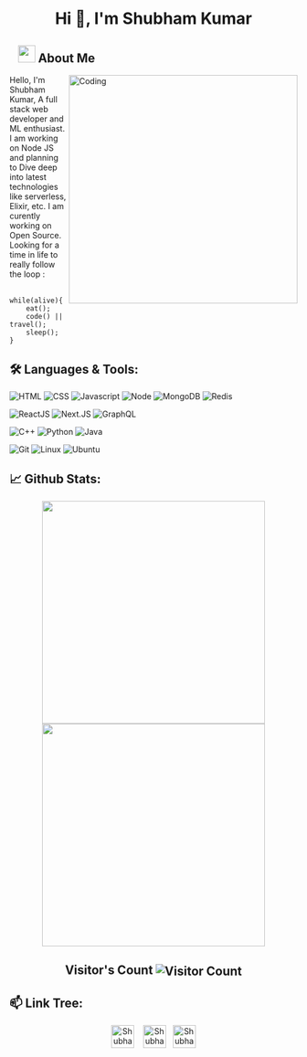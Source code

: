 <h1 align="center">Hi 👋, I'm Shubham Kumar</h1>

## &nbsp; &nbsp;<img src="https://media.giphy.com/media/WUlplcMpOCEmTGBtBW/giphy.gif" width="30"> **About Me**

<img align="right" alt="Coding" width="400" src="https://media.giphy.com/media/Y4ak9Ki2GZCbJxAnJD/giphy.gif">


Hello, I'm Shubham Kumar, A full stack web developer and ML enthusiast. I am working on Node JS and planning to Dive deep into latest technologies like serverless, Elixir, etc. I am curently working on Open Source. Looking for a time in life to really follow the loop :
<br/><br/>
```
while(alive){
    eat();
    code() || travel();
    sleep();
}
```
<!--
while(alive){<br/>
    &nbsp;&nbsp;&nbsp;&nbsp;&nbsp;&nbsp;eat();<br/>
    &nbsp;&nbsp;&nbsp;&nbsp;&nbsp;&nbsp;code() || travel();<br/>
    &nbsp;&nbsp;&nbsp;&nbsp;&nbsp;&nbsp;sleep();<br/>
}<br/>
-->

## 🛠️ **Languages & Tools:**

![HTML](https://img.shields.io/badge/html%20-%23E34F26.svg?&style=for-the-badge&logo=html5&logoColor=white)
![CSS](https://img.shields.io/badge/css%20-%231572B6.svg?&style=for-the-badge&logo=css3&logoColor=white)
![Javascript](https://img.shields.io/badge/-Javascript-ffb400?style=for-the-badge&logo=javascript&logoColor=ffff3f)
![Node](https://img.shields.io/badge/-Node-blue?style=for-the-badge&logo=node.js)
![MongoDB](https://img.shields.io/badge/-MongoDB-green?style=for-the-badge&logo=mongodb)
![Redis](https://img.shields.io/badge/-Redis-white?style=for-the-badge&logo=redis)

![ReactJS](https://img.shields.io/badge/-ReactJS-blue?style=for-the-badge&logo=react)
![Next.JS](https://img.shields.io/badge/-NextJS-black?style=for-the-badge&logo=next.js)
![GraphQL](https://img.shields.io/badge/-GraphQL-violet?style=for-the-badge&logo=graphql)


![C++](https://img.shields.io/badge/c++%20-%2300599C.svg?&style=for-the-badge&logo=c%2B%2B&ogoColor=white)
![Python](https://img.shields.io/badge/-Python-red?style=for-the-badge&logo=python)
![Java](https://img.shields.io/badge/-Java-ffb400?style=for-the-badge&logo=java&logoColor=ffff3f)

![Git](https://img.shields.io/badge/git%20-%23F05033.svg?&style=for-the-badge&logo=git&logoColor=white)
![Linux](https://img.shields.io/badge/-linux-772953?style=for-the-badge&logo=linux)
![Ubuntu](https://img.shields.io/badge/-Ubuntu-orange?style=for-the-badge&logo=ubuntu)

## 📈 **Github Stats:**

<p align="center"  href="https://github.com/Shubham-Kumar-2000">
    <a href="https://github.com/Shubham-Kumar-2000">
        <img  width="390" src="https://github-readme-stats.vercel.app/api?username=Shubham-Kumar-2000&show_icons=true&include_all_commits=true&theme=blue-green&count_private=true">
    </a>
    <a href="https://github.com/Shubham-Kumar-2000">
        <img  width="390" src="https://github-readme-streak-stats.herokuapp.com/?user=Shubham-Kumar-2000&theme=tokyonight" />
    </a>
</p>
<p align="center">
  <h2 align="center">Visitor's Count <img align="center" src="https://profile-counter.glitch.me/Shubham-Kumar-2000/count.svg" alt="Visitor Count" /></h2>
</p>


## 📫 **Link Tree:**
<p align="center">
<a href="https://www.linkedin.com/in/shubham-kumar-127a77169/" target="_blank"><img align="center" src="https://cdn.jsdelivr.net/npm/simple-icons@3.0.1/icons/linkedin.svg" alt="Shubham-Kumar-2000" height="40" width="40" /></a>  &nbsp;&nbsp;   
<a href="mailto:shukhu10@gmail.com" target="_blank"><img align="center" src="https://cdn.jsdelivr.net/npm/simple-icons@3.0.1/icons/gmail.svg" alt="Shubham-Kumar-2000" height="40" width="40" /></a>&nbsp;&nbsp;
<a href="https://www.youtube.com/c/GeekTalks" target="_blank"><img align="center" src="https://cdn.jsdelivr.net/npm/simple-icons@3.0.1/icons/youtube.svg" alt="Shubham-Kumar-2000" height="40" width="40" /></a>


